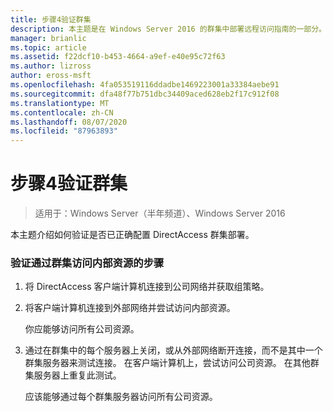 ```yaml
---
title: 步骤4验证群集
description: 本主题是在 Windows Server 2016 的群集中部署远程访问指南的一部分。
manager: brianlic
ms.topic: article
ms.assetid: f22dcf10-b453-4664-a9ef-e40e95c72f63
ms.author: lizross
author: eross-msft
ms.openlocfilehash: 4fa053519116ddadbe1469223001a33384aebe91
ms.sourcegitcommit: dfa48f77b751dbc34409aced628eb2f17c912f08
ms.translationtype: MT
ms.contentlocale: zh-CN
ms.lasthandoff: 08/07/2020
ms.locfileid: "87963893"
---
```

# <a name="step-4-verify-the-cluster"></a>步骤4验证群集

>适用于：Windows Server（半年频道）、Windows Server 2016

本主题介绍如何验证是否已正确配置 DirectAccess 群集部署。

### <a name="to-verify-access-to-internal-resources-through-the-cluster"></a>验证通过群集访问内部资源的步骤

1.  将 DirectAccess 客户端计算机连接到公司网络并获取组策略。

2.  将客户端计算机连接到外部网络并尝试访问内部资源。

    你应能够访问所有公司资源。

3.  通过在群集中的每个服务器上关闭，或从外部网络断开连接，而不是其中一个群集服务器来测试连接。 在客户端计算机上，尝试访问公司资源。 在其他群集服务器上重复此测试。

    应该能够通过每个群集服务器访问所有公司资源。



